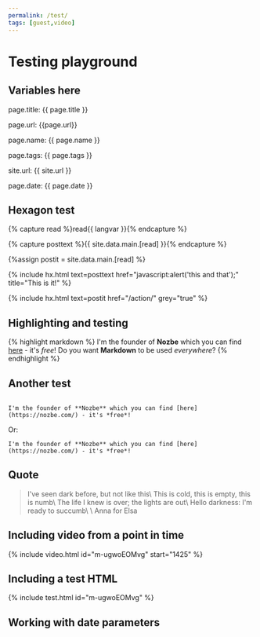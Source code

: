 ```yaml
---
permalink: /test/
tags: [guest,video]
---
```


# Testing playground

## Variables here

page.title: {{ page.title }}

page.url: {{page.url}}

page.name: {{ page.name }}

page.tags: {{ page.tags }}

site.url: {{ site.url }}

page.date: {{ page.date }}

## Hexagon test

{% capture read %}read{{ langvar }}{% endcapture %}

{% capture posttext %}{{ site.data.main.[read] }}{% endcapture %}

{%assign postit = site.data.main.[read] %}

{% include hx.html text=posttext href="javascript:alert('this and that');" title="This is it!" %}

{% include hx.html text=postit href="/action/" grey="true" %}

## Highlighting and testing

{% highlight markdown %}
I'm the founder of **Nozbe** which you can find [here](https://nozbe.com/) - it's *free*!
Do you want **Markdown** to be used *everywhere*?
{% endhighlight %}

## Another test

<code>
I'm the founder of **Nozbe** which you can find [here](https://nozbe.com/) - it's *free*!
</code>

Or:

```
I'm the founder of **Nozbe** which you can find [here](https://nozbe.com/) - it's *free*!
```

## Quote

> I've seen dark before, but not like this\\
> This is cold, this is empty, this is numb\\
> The life I knew is over; the lights are out\\
> Hello darkness: I'm ready to succumb\\
>\\
> Anna for Elsa

## Including video from a point in time

{% include video.html id="m-ugwoEOMvg" start="1425" %}

## Including a test HTML

{% include test.html id="m-ugwoEOMvg" %}

## Working with date parameters
